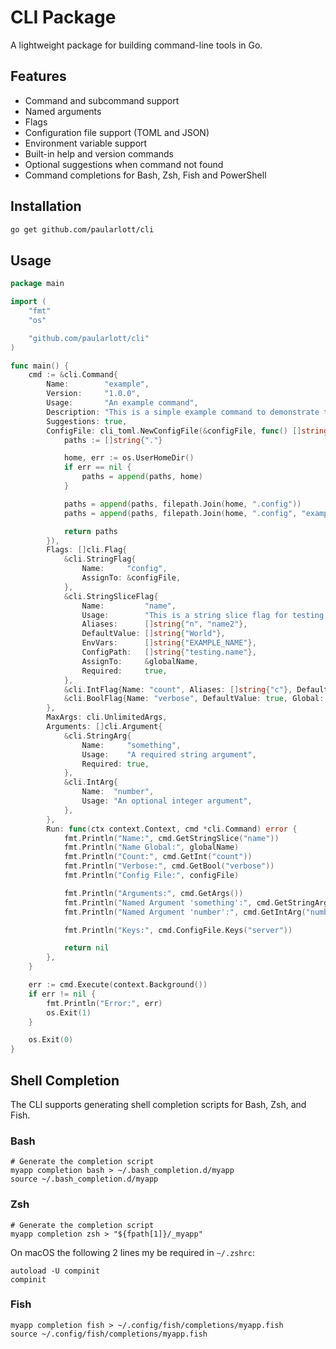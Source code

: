 # CLI Package

A lightweight package for building command-line tools in Go.

## Features

- Command and subcommand support
- Named arguments
- Flags
- Configuration file support (TOML and JSON)
- Environment variable support
- Built-in help and version commands
- Optional suggestions when command not found
- Command completions for Bash, Zsh, Fish and PowerShell

## Installation

```bash
go get github.com/paularlott/cli
```

## Usage

```go
package main

import (
	"fmt"
	"os"

	"github.com/paularlott/cli"
)

func main() {
	cmd := &cli.Command{
		Name:        "example",
		Version:     "1.0.0",
		Usage:       "An example command",
		Description: "This is a simple example command to demonstrate the CLI package features.",
		Suggestions: true,
		ConfigFile: cli_toml.NewConfigFile(&configFile, func() []string {
			paths := []string{"."}

			home, err := os.UserHomeDir()
			if err == nil {
				paths = append(paths, home)
			}

			paths = append(paths, filepath.Join(home, ".config"))
			paths = append(paths, filepath.Join(home, ".config", "example"))

			return paths
		}),
		Flags: []cli.Flag{
			&cli.StringFlag{
				Name:     "config",
				AssignTo: &configFile,
			},
			&cli.StringSliceFlag{
				Name:         "name",
				Usage:        "This is a string slice flag for testing the CLI library",
				Aliases:      []string{"n", "name2"},
				DefaultValue: []string{"World"},
				EnvVars:      []string{"EXAMPLE_NAME"},
				ConfigPath:   []string{"testing.name"},
				AssignTo:     &globalName,
				Required:     true,
			},
			&cli.IntFlag{Name: "count", Aliases: []string{"c"}, DefaultValue: 1, Usage: "Some number"},
			&cli.BoolFlag{Name: "verbose", DefaultValue: true, Global: true, Usage: "Enable verbose output"},
		},
		MaxArgs: cli.UnlimitedArgs,
		Arguments: []cli.Argument{
			&cli.StringArg{
				Name:     "something",
				Usage:    "A required string argument",
				Required: true,
			},
			&cli.IntArg{
				Name:  "number",
				Usage: "An optional integer argument",
			},
		},
		Run: func(ctx context.Context, cmd *cli.Command) error {
			fmt.Println("Name:", cmd.GetStringSlice("name"))
			fmt.Println("Name Global:", globalName)
			fmt.Println("Count:", cmd.GetInt("count"))
			fmt.Println("Verbose:", cmd.GetBool("verbose"))
			fmt.Println("Config File:", configFile)

			fmt.Println("Arguments:", cmd.GetArgs())
			fmt.Println("Named Argument 'something':", cmd.GetStringArg("something"))
			fmt.Println("Named Argument 'number':", cmd.GetIntArg("number"))

			fmt.Println("Keys:", cmd.ConfigFile.Keys("server"))

			return nil
		},
	}

	err := cmd.Execute(context.Background())
	if err != nil {
		fmt.Println("Error:", err)
		os.Exit(1)
	}

	os.Exit(0)
}
```

## Shell Completion

The CLI supports generating shell completion scripts for Bash, Zsh, and Fish.

### Bash

```shell
# Generate the completion script
myapp completion bash > ~/.bash_completion.d/myapp
source ~/.bash_completion.d/myapp
```

### Zsh

```shell
# Generate the completion script
myapp completion zsh > "${fpath[1]}/_myapp"
```

On macOS the following 2 lines my be required in `~/.zshrc`:

```shell
autoload -U compinit
compinit
```

### Fish

```shell
myapp completion fish > ~/.config/fish/completions/myapp.fish
source ~/.config/fish/completions/myapp.fish
```
